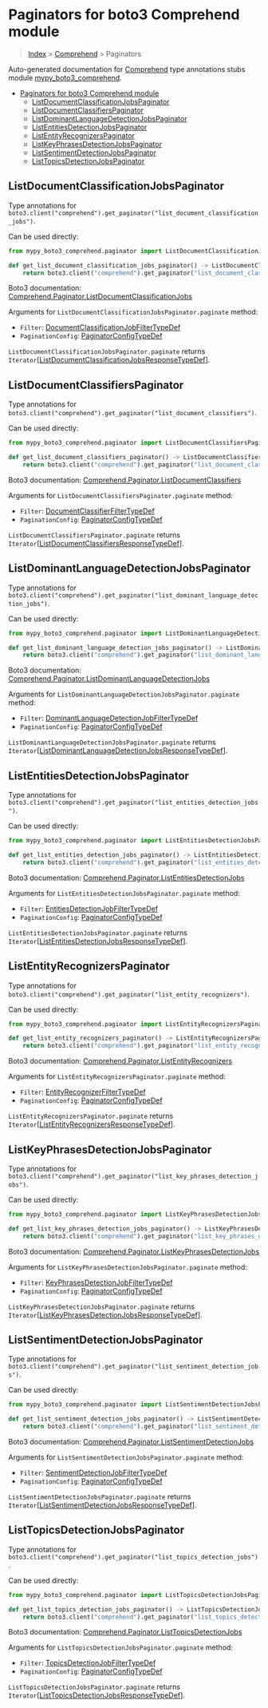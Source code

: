 # Paginators for boto3 Comprehend module

> [Index](..) > [Comprehend](.) > Paginators

Auto-generated documentation for
[Comprehend](https://boto3.amazonaws.com/v1/documentation/api/1.17.72/reference/services/comprehend.html#Comprehend)
type annotations stubs module
[mypy_boto3_comprehend](https://pypi.org/project/mypy-boto3-comprehend/).

- [Paginators for boto3 Comprehend module](#paginators-for-boto3-comprehend-module)
  - [ListDocumentClassificationJobsPaginator](#listdocumentclassificationjobspaginator)
  - [ListDocumentClassifiersPaginator](#listdocumentclassifierspaginator)
  - [ListDominantLanguageDetectionJobsPaginator](#listdominantlanguagedetectionjobspaginator)
  - [ListEntitiesDetectionJobsPaginator](#listentitiesdetectionjobspaginator)
  - [ListEntityRecognizersPaginator](#listentityrecognizerspaginator)
  - [ListKeyPhrasesDetectionJobsPaginator](#listkeyphrasesdetectionjobspaginator)
  - [ListSentimentDetectionJobsPaginator](#listsentimentdetectionjobspaginator)
  - [ListTopicsDetectionJobsPaginator](#listtopicsdetectionjobspaginator)

## ListDocumentClassificationJobsPaginator

Type annotations for
`boto3.client("comprehend").get_paginator("list_document_classification_jobs")`.

Can be used directly:

```python
from mypy_boto3_comprehend.paginator import ListDocumentClassificationJobsPaginator

def get_list_document_classification_jobs_paginator() -> ListDocumentClassificationJobsPaginator:
    return boto3.client("comprehend").get_paginator("list_document_classification_jobs")
```

Boto3 documentation:
[Comprehend.Paginator.ListDocumentClassificationJobs](https://boto3.amazonaws.com/v1/documentation/api/1.17.72/reference/services/comprehend.html#Comprehend.Paginator.ListDocumentClassificationJobs)

Arguments for `ListDocumentClassificationJobsPaginator.paginate` method:

- `Filter`:
  [DocumentClassificationJobFilterTypeDef](./type_defs.md#documentclassificationjobfiltertypedef)
- `PaginationConfig`:
  [PaginatorConfigTypeDef](./type_defs.md#paginatorconfigtypedef)

`ListDocumentClassificationJobsPaginator.paginate` returns
`Iterator`\[[ListDocumentClassificationJobsResponseTypeDef](./type_defs.md#listdocumentclassificationjobsresponsetypedef)\].

## ListDocumentClassifiersPaginator

Type annotations for
`boto3.client("comprehend").get_paginator("list_document_classifiers")`.

Can be used directly:

```python
from mypy_boto3_comprehend.paginator import ListDocumentClassifiersPaginator

def get_list_document_classifiers_paginator() -> ListDocumentClassifiersPaginator:
    return boto3.client("comprehend").get_paginator("list_document_classifiers")
```

Boto3 documentation:
[Comprehend.Paginator.ListDocumentClassifiers](https://boto3.amazonaws.com/v1/documentation/api/1.17.72/reference/services/comprehend.html#Comprehend.Paginator.ListDocumentClassifiers)

Arguments for `ListDocumentClassifiersPaginator.paginate` method:

- `Filter`:
  [DocumentClassifierFilterTypeDef](./type_defs.md#documentclassifierfiltertypedef)
- `PaginationConfig`:
  [PaginatorConfigTypeDef](./type_defs.md#paginatorconfigtypedef)

`ListDocumentClassifiersPaginator.paginate` returns
`Iterator`\[[ListDocumentClassifiersResponseTypeDef](./type_defs.md#listdocumentclassifiersresponsetypedef)\].

## ListDominantLanguageDetectionJobsPaginator

Type annotations for
`boto3.client("comprehend").get_paginator("list_dominant_language_detection_jobs")`.

Can be used directly:

```python
from mypy_boto3_comprehend.paginator import ListDominantLanguageDetectionJobsPaginator

def get_list_dominant_language_detection_jobs_paginator() -> ListDominantLanguageDetectionJobsPaginator:
    return boto3.client("comprehend").get_paginator("list_dominant_language_detection_jobs")
```

Boto3 documentation:
[Comprehend.Paginator.ListDominantLanguageDetectionJobs](https://boto3.amazonaws.com/v1/documentation/api/1.17.72/reference/services/comprehend.html#Comprehend.Paginator.ListDominantLanguageDetectionJobs)

Arguments for `ListDominantLanguageDetectionJobsPaginator.paginate` method:

- `Filter`:
  [DominantLanguageDetectionJobFilterTypeDef](./type_defs.md#dominantlanguagedetectionjobfiltertypedef)
- `PaginationConfig`:
  [PaginatorConfigTypeDef](./type_defs.md#paginatorconfigtypedef)

`ListDominantLanguageDetectionJobsPaginator.paginate` returns
`Iterator`\[[ListDominantLanguageDetectionJobsResponseTypeDef](./type_defs.md#listdominantlanguagedetectionjobsresponsetypedef)\].

## ListEntitiesDetectionJobsPaginator

Type annotations for
`boto3.client("comprehend").get_paginator("list_entities_detection_jobs")`.

Can be used directly:

```python
from mypy_boto3_comprehend.paginator import ListEntitiesDetectionJobsPaginator

def get_list_entities_detection_jobs_paginator() -> ListEntitiesDetectionJobsPaginator:
    return boto3.client("comprehend").get_paginator("list_entities_detection_jobs")
```

Boto3 documentation:
[Comprehend.Paginator.ListEntitiesDetectionJobs](https://boto3.amazonaws.com/v1/documentation/api/1.17.72/reference/services/comprehend.html#Comprehend.Paginator.ListEntitiesDetectionJobs)

Arguments for `ListEntitiesDetectionJobsPaginator.paginate` method:

- `Filter`:
  [EntitiesDetectionJobFilterTypeDef](./type_defs.md#entitiesdetectionjobfiltertypedef)
- `PaginationConfig`:
  [PaginatorConfigTypeDef](./type_defs.md#paginatorconfigtypedef)

`ListEntitiesDetectionJobsPaginator.paginate` returns
`Iterator`\[[ListEntitiesDetectionJobsResponseTypeDef](./type_defs.md#listentitiesdetectionjobsresponsetypedef)\].

## ListEntityRecognizersPaginator

Type annotations for
`boto3.client("comprehend").get_paginator("list_entity_recognizers")`.

Can be used directly:

```python
from mypy_boto3_comprehend.paginator import ListEntityRecognizersPaginator

def get_list_entity_recognizers_paginator() -> ListEntityRecognizersPaginator:
    return boto3.client("comprehend").get_paginator("list_entity_recognizers")
```

Boto3 documentation:
[Comprehend.Paginator.ListEntityRecognizers](https://boto3.amazonaws.com/v1/documentation/api/1.17.72/reference/services/comprehend.html#Comprehend.Paginator.ListEntityRecognizers)

Arguments for `ListEntityRecognizersPaginator.paginate` method:

- `Filter`:
  [EntityRecognizerFilterTypeDef](./type_defs.md#entityrecognizerfiltertypedef)
- `PaginationConfig`:
  [PaginatorConfigTypeDef](./type_defs.md#paginatorconfigtypedef)

`ListEntityRecognizersPaginator.paginate` returns
`Iterator`\[[ListEntityRecognizersResponseTypeDef](./type_defs.md#listentityrecognizersresponsetypedef)\].

## ListKeyPhrasesDetectionJobsPaginator

Type annotations for
`boto3.client("comprehend").get_paginator("list_key_phrases_detection_jobs")`.

Can be used directly:

```python
from mypy_boto3_comprehend.paginator import ListKeyPhrasesDetectionJobsPaginator

def get_list_key_phrases_detection_jobs_paginator() -> ListKeyPhrasesDetectionJobsPaginator:
    return boto3.client("comprehend").get_paginator("list_key_phrases_detection_jobs")
```

Boto3 documentation:
[Comprehend.Paginator.ListKeyPhrasesDetectionJobs](https://boto3.amazonaws.com/v1/documentation/api/1.17.72/reference/services/comprehend.html#Comprehend.Paginator.ListKeyPhrasesDetectionJobs)

Arguments for `ListKeyPhrasesDetectionJobsPaginator.paginate` method:

- `Filter`:
  [KeyPhrasesDetectionJobFilterTypeDef](./type_defs.md#keyphrasesdetectionjobfiltertypedef)
- `PaginationConfig`:
  [PaginatorConfigTypeDef](./type_defs.md#paginatorconfigtypedef)

`ListKeyPhrasesDetectionJobsPaginator.paginate` returns
`Iterator`\[[ListKeyPhrasesDetectionJobsResponseTypeDef](./type_defs.md#listkeyphrasesdetectionjobsresponsetypedef)\].

## ListSentimentDetectionJobsPaginator

Type annotations for
`boto3.client("comprehend").get_paginator("list_sentiment_detection_jobs")`.

Can be used directly:

```python
from mypy_boto3_comprehend.paginator import ListSentimentDetectionJobsPaginator

def get_list_sentiment_detection_jobs_paginator() -> ListSentimentDetectionJobsPaginator:
    return boto3.client("comprehend").get_paginator("list_sentiment_detection_jobs")
```

Boto3 documentation:
[Comprehend.Paginator.ListSentimentDetectionJobs](https://boto3.amazonaws.com/v1/documentation/api/1.17.72/reference/services/comprehend.html#Comprehend.Paginator.ListSentimentDetectionJobs)

Arguments for `ListSentimentDetectionJobsPaginator.paginate` method:

- `Filter`:
  [SentimentDetectionJobFilterTypeDef](./type_defs.md#sentimentdetectionjobfiltertypedef)
- `PaginationConfig`:
  [PaginatorConfigTypeDef](./type_defs.md#paginatorconfigtypedef)

`ListSentimentDetectionJobsPaginator.paginate` returns
`Iterator`\[[ListSentimentDetectionJobsResponseTypeDef](./type_defs.md#listsentimentdetectionjobsresponsetypedef)\].

## ListTopicsDetectionJobsPaginator

Type annotations for
`boto3.client("comprehend").get_paginator("list_topics_detection_jobs")`.

Can be used directly:

```python
from mypy_boto3_comprehend.paginator import ListTopicsDetectionJobsPaginator

def get_list_topics_detection_jobs_paginator() -> ListTopicsDetectionJobsPaginator:
    return boto3.client("comprehend").get_paginator("list_topics_detection_jobs")
```

Boto3 documentation:
[Comprehend.Paginator.ListTopicsDetectionJobs](https://boto3.amazonaws.com/v1/documentation/api/1.17.72/reference/services/comprehend.html#Comprehend.Paginator.ListTopicsDetectionJobs)

Arguments for `ListTopicsDetectionJobsPaginator.paginate` method:

- `Filter`:
  [TopicsDetectionJobFilterTypeDef](./type_defs.md#topicsdetectionjobfiltertypedef)
- `PaginationConfig`:
  [PaginatorConfigTypeDef](./type_defs.md#paginatorconfigtypedef)

`ListTopicsDetectionJobsPaginator.paginate` returns
`Iterator`\[[ListTopicsDetectionJobsResponseTypeDef](./type_defs.md#listtopicsdetectionjobsresponsetypedef)\].
